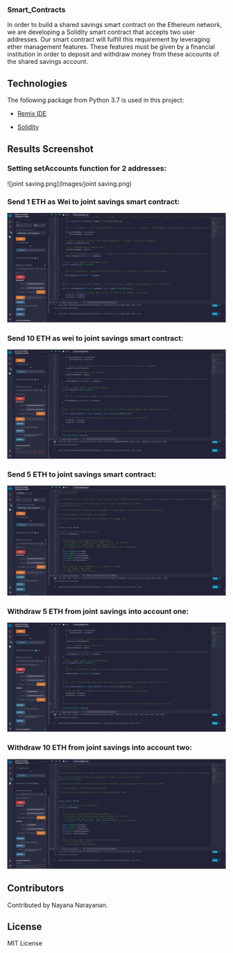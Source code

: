### Smart_Contracts

In order to build a shared savings smart contract on the Ethereum network, we are developing a Solidity smart contract that accepts two user addresses. Our smart contract will fulfill this requirement by leveraging ether management features. These features must be given by a financial institution in order to deposit and withdraw money from these accounts of the shared savings account.

## Technologies
The following package from Python 3.7 is used in this project:

* [Remix IDE](https://remix.ethereum.org)

* [Solidity](https://docs.soliditylang.org/en/v0.8.17/)

## Results Screenshot
### Setting setAccounts function for 2 addresses:
![joint saving.png](Images/joint saving.png)
### Send 1 ETH as Wei to joint savings smart contract:
![deposit1ether.png](Images/deposit1ether.png)
### Send 10 ETH as wei to joint savings smart contract:
![deposit10ether.png](Images/deposit10ether.png)
### Send 5 ETH to joint savings smart contract:
![deposit5ether.png](Images/deposit5ether.png)
### Withdraw 5 ETH from joint savings into account one:
![withdraw5ether.png](Images/withdraw5ether.png)
### Withdraw 10 ETH from joint savings into account two:
![withdraw10ether.png](Images/withdraw10ether.png)


## Contributors
Contributed by Nayana Narayanan.

## License
MIT License
